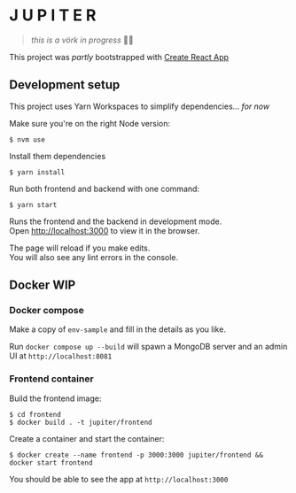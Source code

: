 # J U P I T E R

> _this is a vörk in progress_ 🥴🥴

This project was _partly_ bootstrapped with [Create React App](https://github.com/facebook/create-react-app)

## Development setup

This project uses Yarn Workspaces to simplify dependencies... _for now_

Make sure you're on the right Node version:

```console
$ nvm use
```

Install them dependencies

```console
$ yarn install
```

Run both frontend and backend with one command:

```console
$ yarn start
```

Runs the frontend and the backend in development mode.<br />
Open [http://localhost:3000](http://localhost:3000) to view it in the browser.

The page will reload if you make edits.<br />
You will also see any lint errors in the console.

## Docker WIP

### Docker compose

Make a copy of `env-sample` and fill in the details as you like.

Run `docker compose up --build` will spawn a MongoDB server and an admin UI at `http://localhost:8081`

### Frontend container

Build the frontend image:

```console
$ cd frontend
$ docker build . -t jupiter/frontend
```

Create a container and start the container:

```console
$ docker create --name frontend -p 3000:3000 jupiter/frontend && docker start frontend
```

You should be able to see the app at `http://localhost:3000`
